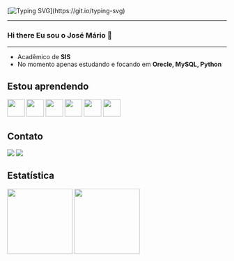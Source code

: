 <!--Title @JoséMario-->
[![Typing SVG](https://readme-typing-svg.herokuapp.com?font=Fira+Code&pause=1000&color=4F4F4F&random=false&width=435&lines=Ol%C3%A1%2C++sou+o+José+Mário.+;Seja+Bem+vindo(a)+ao+meu+GitHub!)](https://git.io/typing-svg)
<p align="center"></p> 
<!--<div align="center">
</div>-->
<hr>

### Hi there Eu sou o José Mário 👋

<hr>
<ul>
  <li>Acadêmico de <strong>SIS</strong></li>
  <li>No momento apenas estudando e focando em <strong>Orecle, MySQL, Python</strong></li>
</ul>

## Estou aprendendo

<img src="https://cdn.jsdelivr.net/gh/devicons/devicon@latest/icons/csharp/csharp-plain.svg" width="40" height="40"/> <img src="https://cdn.jsdelivr.net/gh/devicons/devicon@latest/icons/visualstudio/visualstudio-plain.svg" width="40" height="40"/> <img src="https://cdn.jsdelivr.net/gh/devicons/devicon@latest/icons/oracle/oracle-original.svg" width="40" height="40"/> <img src="https://cdn.jsdelivr.net/gh/devicons/devicon@latest/icons/python/python-original.svg" width="40" height="40"/> <img src="https://cdn.jsdelivr.net/gh/devicons/devicon@latest/icons/pycharm/pycharm-original.svg" width="40" height="40"/> <img src="https://cdn.jsdelivr.net/gh/devicons/devicon@latest/icons/mysql/mysql-original.svg" width="40" height="40"/>
          
## Contato

<div>
  <a href="https://www.linkedin.com/in/https://www.linkedin.com/in/jose-mario-b24435184/" target="_blank"><img src="https://img.shields.io/badge/-LinkedIn-%230077B5?style=for-the-badge&logo=linkedin&logoColor=white" target="_blank"></a> <a href = "mailto:jmariofernandes.1996@gmail.com"><img src="https://img.shields.io/badge/-Gmail-%23333?style=for-the-badge&logo=gmail&logoColor=white" target="_blank"></a>
</div>

## Estatística
<div>
<a href="https://github.com/José-M-rio26"> </a>
<img height="150em" src="https://github-readme-stats.vercel.app/api/top-langs/?username=JoseMario26&layout=compact&langs_count=7&theme=holi"/>
<img height="150em" src="https://github-readme-stats.vercel.app/api?username=JoseMario26&show_icons=true&theme=holi&include_all_commits=true&count_private=true"/
</div>
